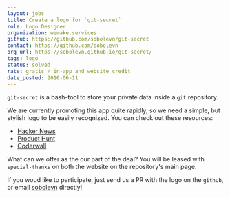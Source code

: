 ```yaml
---
layout: jobs
title: Create a logo for `git-secret`
role: Logo Designer
organization: wemake.services
github: https://github.com/sobolevn/git-secret
contact: https://github.com/sobolevn
org_url: https://sobolevn.github.io/git-secret/
tags: logo
status: solved
rate: gratis / in-app and website credit
date_posted: 2016-06-11
---
```


`git-secret` is a bash-tool to store your private data inside a `git` repository.

We are currently promoting this app quite rapidly, so we need a simple, but stylish logo to be easily recognized.
You can check out these resources:

- [Hacker News](https://news.ycombinator.com/item?id=11662364)
- [Product Hunt](https://www.producthunt.com/tech/git-secret)
- [Coderwall](https://coderwall.com/p/e-azzg/store-your-private-data-inside-a-git-repository)

What can we offer as the our part of the deal? You will be leased with `special-thanks` on both the website on the repository's main page.

If you woud like to participate, just send us a PR with the logo on the `github`, or email [sobolevn](https://github.com/sobolevn) directly!
